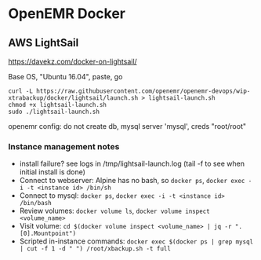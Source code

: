 # OpenEMR Docker

## AWS LightSail

https://davekz.com/docker-on-lightsail/

Base OS, "Ubuntu 16.04", paste, go
```
curl -L https://raw.githubusercontent.com/openemr/openemr-devops/wip-xtrabackup/docker/lightsail/launch.sh > lightsail-launch.sh
chmod +x lightsail-launch.sh
sudo ./lightsail-launch.sh
```

openemr config: do not create db, mysql server 'mysql', creds "root/root"

### Instance management notes

 * install failure? see logs in /tmp/lightsail-launch.log (tail -f to see when initial install is done)
 * Connect to webserver: Alpine has no bash, so `docker ps`, `docker exec -i -t <instance id> /bin/sh`
 * Connect to mysql: `docker ps`, `docker exec -i -t <instance id> /bin/bash`
 * Review volumes: `docker volume ls`, `docker volume inspect <volume_name>`
 * Visit volume: `cd $(docker volume inspect <volume_name> | jq -r ".[0].Mountpoint")`
 * Scripted in-instance commands: `docker exec $(docker ps | grep mysql | cut -f 1 -d " ") /root/xbackup.sh -t full`
